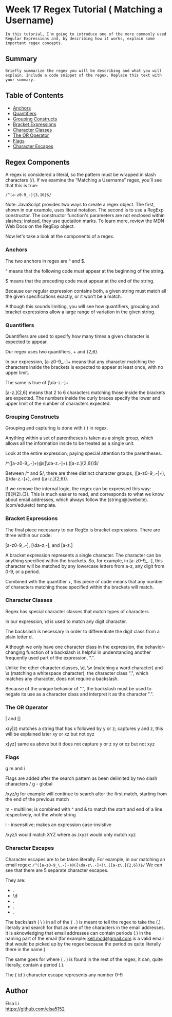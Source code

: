 # Week 17 Regex Tutorial ( Matching a Username)
```
In this tutorial, I'm going to introduce one of the more commonly used Regular Expressions and, by describing how it works, explain some important regex concepts.
```
## Summary
```
Briefly summarize the regex you will be describing and what you will explain. Include a code snippet of the regex. Replace this text with your summary.
```
## Table of Contents

- [Anchors](#anchors)
- [Quantifiers](#quantifiers)
- [Grouping Constructs](#grouping-constructs)
- [Bracket Expressions](#bracket-expressions)
- [Character Classes](#character-classes)
- [The OR Operator](#the-or-operator)
- [Flags](#flags)
- [Character Escapes](#character-escapes)

## Regex Components

A regex is considered a literal, so the pattern must be wrapped in slash characters (/). If we examine the “Matching a Username” regex, you'll see that this is true:
```
/^[a-z0-9_-]{3,16}$/
```
Note: JavaScript provides two ways to create a regex object. The first, shown in our example, uses literal notation. The second is to use a RegExp constructor. The constructor function's parameters are not enclosed within slashes; instead, they use quotation marks. To learn more, review the MDN Web Docs on the RegExp object.

Now let's take a look at the components of a regex.


### Anchors

The two anchors in regex are ^ and $.

^ means that the following code must appear at the beginning of the string.

$ means that the preceding code must appear at the end of the string.

Because our regular expression contains both, a given string must match all the given specifications exactly, or it won't be a match.

Although this sounds limiting, you will see how quantifiers, grouping and bracket expressions allow a large range of variation in the given string.

### Quantifiers

Quantifiers are used to specify how many times a given character is expected to appear.

Our regex uses two quantifiers, + and {2,6}.

In our expression, [a-z0-9_.-]+ means that any character matching the characters inside the brackets is expected to appear at least once, with no upper limit.

The same is true of [\da-z.-]+

[a-z.]{2,6} means that 2 to 6 characters matching those inside the brackets are expected. The numbers inside the curly braces specify the lower and upper limit of the number of characters expected.

### Grouping Constructs

Grouping and capturing is done with ( ) in regex.

Anything within a set of parentheses is taken as a single group, which allows all the information inside to be treated as a single unit.

Look at the entire expression, paying special attention to the parentheses.

/^([a-z0-9_.-]+)@([\da-z.-]+).([a-z.]{2,6})$/

Between /^ and $/, there are three distinct character groups, ([a-z0-9_.-]+), ([\da-z.-]+), and ([a-z.]{2,6}).

If we remove the internal logic, the regex can be expressed this way: (1)@(2).(3). This is much easier to read, and corresponds to what we know about email addresses, which always follow the (string)@(website).(com/edu/etc) template.


### Bracket Expressions

The final piece necessary to our RegEx is bracket expressions. There are three within our code:

[a-z0-9_.-], [\da-z.-], and [a-z.]

A bracket expression represents a single character. The character can be anything specified within the brackets. So, for example, in [a-z0-9_.-], this character will be matched by any lowercase letters from a-z, any digit from 0-9, or a period.

Combined with the quantifier +, this piece of code means that any number of characters matching those specified within the brackets will match.


### Character Classes

Regex has special character classes that match types of characters.

In our expression, \d is used to match any digit character.

The backslash is necessary in order to differentiate the digit class from a plain letter d.

Although we only have one character class in the expression, the behavior-changing function of a backslash is helpful in understanding another frequently used part of the expression, ".".

Unlike the other character classes, \d, \w (matching a word character) and \s (matching a whitespace character), the character class ".", which matches any character, does not require a backslash.

Because of the unique behavior of ".", the backslash must be used to negate its use as a character class and interpret it as the character ".".



### The OR Operator

| and []

x(y|z) matches a string that has x followed by y or z; captures y and z, this will be explained later xy or xz but not xyz

x[yz] same as above but it does not capture y or z xy or xz but not xyz


### Flags

g m and i

Flags are added after the search pattern as been delimited by two slash characters / g - global

/xyz/g for example will continue to search after the first match, starting from the end of the previous match

m - multiline; is combined with ^ and & to match the start and end of a line respectively, not the whole string

i - insensitive; makes an expression case-insistive

/xyz/i would match XYZ where as /xyz/ would only match xyz


### Character Escapes

Character escapes are to be taken literally. For example, in our matching an email regex: 
`/^([a-z0-9_\.-]+)@([\da-z\.-]+)\.([a-z\.]{2,6})$/`
We can see that there are 5 separate character escapes. 

They are:
   - \.
   - \d
   - \.
   - \.
   - \.

The backslash ( \ ) in all of the ( \. )  is meant to tell the regex to take the (.) literally and search for that as one of the characters in the email addresses. It is aknowledging that email addresses can contain periods (.) in the naming part of the email (for example: kell.mcd@gmail.com is a valid email that would be picked up by the regex because the period os quite literally there in the name.)

The same goes for where ( \. ) is found in the rest of the regex, it can, quite literally, contain a period (.). 

The ( \d ) character escape represents any number 0-9


## Author

Elsa Li
<br>
https://github.com/elsa5152
